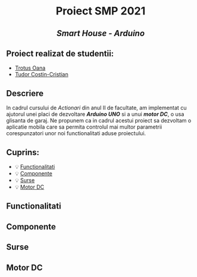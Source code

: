 #  <p align="center"> **Proiect SMP 2021** 
## <p align="center"> *Smart House - Arduino*

## Proiect realizat de studentii:
- [Trotus Oana](https://github.com/OanaTrotus)
- [Tudor Costin-Cristian](https://github.com/TudorCostinCristian)

## Descriere
In cadrul cursului de *Actionari* din anul II de facultate, am implementat cu ajutorul unei placi de dezvoltare ***Arduino UNO*** si a unui ***motor DC***, o usa glisanta de garaj. Ne propunem ca in cadrul acestui proiect sa dezvoltam o aplicatie mobila care sa permita controlul mai multor parametrii corespunzatori unor noi functionalitati aduse proiectului.

## Cuprins:
 - :bulb: [Functionalitati](#F)
 - :bulb: [Componente](#C)
 - :bulb: [Surse](#S)
 - :bulb: [Motor DC](#DC)

 ## Functionalitati <a name="D"></a>


 ## Componente      <a name="C"></a>
 ## Surse           <a name="S"></a>
 ## Motor DC        <a name="DC"></a>




